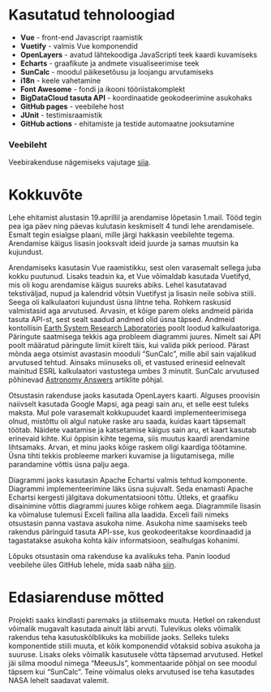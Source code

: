 # Kasutatud tehnoloogiad
- **Vue** - front-end Javascript raamistik
- **Vuetify** - valmis Vue komponendid
- **OpenLayers** - avatud lähtekoodiga JavaScripti teek kaardi kuvamiseks
- **Echarts** - graafikute ja andmete visualiseerimise teek
- **SunCalc** - moodul päikesetõusu ja loojangu arvutamiseks
- **i18n** - keele vahetamine
- **Font Awesome** - fondi ja ikooni tööriistakomplekt
- **BigDataCloud tasuta API** - koordinaatide geokodeerimine asukohaks
- **GitHub pages** - veebilehe host
- **JUnit** - testimisraamistik
- **GitHub actions** - ehitamiste ja testide automaatne jooksutamine

### Veebileht
 Veebirakenduse nägemiseks vajutage [siia](https://kaurtaal.github.io/DayCalculator/).


# Kokkuvõte
Lehe ehitamist alustasin 19.aprillil ja arendamise lõpetasin 1.mail. Tööd tegin pea iga päev ning päevas kulutasin keskmiselt 4 tundi lehe arendamisele. Esmalt tegin esialgse plaani, mille järgi hakkasin veebilehte tegema. Arendamise käigus lisasin jooksvalt ideid juurde ja samas muutsin ka kujundust. 

Arendamiseks kasutasin Vue raamistikku, sest olen varasemalt sellega juba kokku puutunud. Lisaks teadsin ka, et Vue võimaldab kasutada Vuetifyd, mis oli kogu arendamise käigus suureks abiks. Lehel kasutatavad tekstiväljad, nupud ja kalendrid võtsin Vuetifyst ja lisasin neile sobiva stiili. Seega oli kalkulaatori kujundust üsna lihtne teha. Rohkem raskusid valmistasid aga arvutused. Arvasin, et kõige parem oleks andmeid pärida tasuta API-st, sest sealt saadud andmed olid üsna täpsed. Andmeid kontollisin [Earth System Research Laboratories](https://www.esrl.noaa.gov/gmd/grad/solcalc/) poolt loodud kalkulaatoriga.  Päringute saatmisega tekkis aga probleem diagrammi juures. Nimelt sai API poolt määratud päringute limiit kiirelt täis, kui valida pikk periood. Pärast mõnda aega otsimist avastasin mooduli “SunCalc”, mille abil sain vajalikud arvutused tehtud. Ainsaks miinuseks oli, et vastused erinesid eelnevalt mainitud ESRL kalkulaatori vastustega umbes 3 minutit. SunCalc arvutused põhinevad [Astronomy Answers](https://www.aa.quae.nl/en/reken/zonpositie.html) artiklite põhjal.

Otsustasin rakenduse jaoks kasutada OpenLayers kaarti. Alguses proovisin naiivselt kasutada Google Mapsi, aga peagi sain aru, et selle eest tuleks maksta. Mul pole varasemalt kokkupuudet kaardi implementeerimisega olnud, mistõttu oli algul natuke raske aru saada, kuidas kaart täpsemalt töötab. Näidete vaatamise ja katsetamise käigus sain aru, et kaart kasutab erinevaid kihte. Kui õppisin kihte tegema, siis muutus kaardi arendamine lihtsamaks. Arvan, et minu jaoks kõige raskem oligi kaardiga töötamine. Üsna tihti tekkis probleeme markeri kuvamise ja liigutamisega, mille parandamine võttis üsna palju aega. 

Diagrammi jaoks kasutasin Apache Echartsi valmis tehtud komponente. Diagrammi implementeerimine läks üsna sujuvalt. Seda enamasti Apache Echartsi kergesti jälgitava dokumentatsiooni tõttu. Ütleks, et graafiku disainimine võttis diagrammi juures kõige rohkem aega. Diagrammile lisasin ka võimaluse tulemusi Exceli failina alla laadida. Exceli faili nimeks otsustasin panna vastava asukoha nime. Asukoha nime saamiseks teeb rakendus päringuid tasuta API-sse, kus geokodeeritakse koordinaadid ja tagastatakse asukoha kohta käiv informatsioon, sealhulgas kohanimi.

Lõpuks otsustasin oma rakenduse ka avalikuks teha. Panin loodud veebilehe üles GitHub lehele, mida saab näha [siin](https://kaurtaal.github.io/DayCalculator/).

# Edasiarenduse mõtted
Projekti saaks kindlasti paremaks ja stiilsemaks muuta. Hetkel on rakendust võimalik mugavalt kasutada ainult läbi arvuti. Tulevikus oleks võimalik rakendus teha kasutuskõlblikuks ka mobiilide jaoks. Selleks tuleks komponentide stiili muuta, et kõik komponendid võtaksid sobiva asukoha ja suuruse. Lisaks oleks võimalik kasutusele võtta täpsemad arvutused. Hetkel jäi silma moodul nimega “MeeusJs”, kommentaaride põhjal on see moodul täpsem kui “SunCalc”. Teine võimalus oleks arvutused ise teha kasutades NASA lehelt saadavat valemit. 
